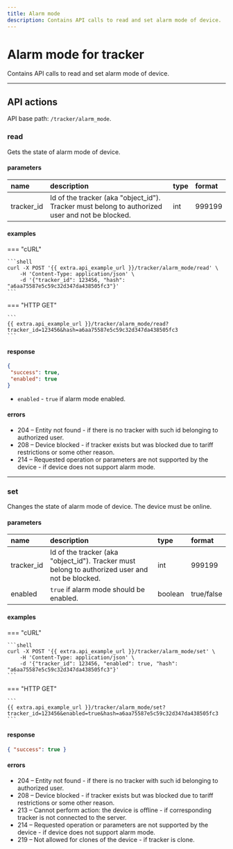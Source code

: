 ```yaml
---
title: Alarm mode
description: Contains API calls to read and set alarm mode of device.
---
```

# Alarm mode for tracker

Contains API calls to read and set alarm mode of device.

<hr>

## API actions

API base path: `/tracker/alarm_mode`.

### read

Gets the state of alarm mode of device.

#### parameters

| name | description | type | format |
| :------ | :------ | :----- | :----- |
| tracker_id | Id of the tracker (aka "object_id"). Tracker must belong to authorized user and not be blocked. | int | 999199 |

#### examples

=== "cURL"

    ```shell
    curl -X POST '{{ extra.api_example_url }}/tracker/alarm_mode/read' \
        -H 'Content-Type: application/json' \ 
        -d '{"tracker_id": 123456, "hash": "a6aa75587e5c59c32d347da438505fc3"}'
    ```

=== "HTTP GET"

    ```
    {{ extra.api_example_url }}/tracker/alarm_mode/read?tracker_id=123456&hash=a6aa75587e5c59c32d347da438505fc3
    ```

#### response

```json
{
 "success": true,
 "enabled": true
}
```

* `enabled` - `true` if alarm mode enabled.

#### errors

* 204 – Entity not found - if there is no tracker with such id belonging to authorized user.
* 208 – Device blocked - if tracker exists but was blocked due to tariff restrictions or some other reason.
* 214 – Requested operation or parameters are not supported by the device - if device does not support alarm mode.

<hr>

### set

Changes the state of alarm mode of device. The device must be online.

#### parameters

| name | description | type | format |
| :------ | :------ | :----- | :----- |
| tracker_id | Id of the tracker (aka "object_id"). Tracker must belong to authorized user and not be blocked. | int | 999199 |
| enabled | `true` if alarm mode should be enabled. | boolean | true/false |

#### examples

=== "cURL"

    ```shell
    curl -X POST '{{ extra.api_example_url }}/tracker/alarm_mode/set' \
        -H 'Content-Type: application/json' \ 
        -d '{"tracker_id": 123456, "enabled": true, "hash": "a6aa75587e5c59c32d347da438505fc3"}'
    ```

=== "HTTP GET"

    ```
    {{ extra.api_example_url }}/tracker/alarm_mode/set?tracker_id=123456&enabled=true&hash=a6aa75587e5c59c32d347da438505fc3
    ```

#### response

```json
{ "success": true }
```

#### errors

* 204 – Entity not found - if there is no tracker with such id belonging to authorized user.
* 208 – Device blocked - if tracker exists but was blocked due to tariff restrictions or some other reason.
* 213 – Cannot perform action: the device is offline - if corresponding tracker is not connected to the server.
* 214 – Requested operation or parameters are not supported by the device - if device does not support alarm mode.
* 219 – Not allowed for clones of the device - if tracker is clone.
